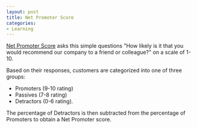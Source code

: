```yaml
---
layout: post
title: Net Promoter Score
categories:
- Learning
---
```


[Net Promoter Score](http://en.wikipedia.org/wiki/Net_Promoter) asks this simple questions "How likely is it that you would recommend our company to a friend or colleague?" on a scale of 1-10.

Based on their responses, customers are categorized into one of three groups:

- Promoters (9-10 rating)
- Passives (7-8 rating)
- Detractors (0-6 rating).

The percentage of Detractors is then subtracted from the percentage of Promoters to obtain a Net Promoter score.
